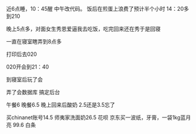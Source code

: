 <!--
author: Kapono
date: 2015-10-12
title: 2015年10月12日
tags: 日志
category: 日志
status: publish
summary: 又是逗比的一天
-->

近6点睡，10：45醒
中午改代码。
饭后在煎蛋上浪费了预计半个小时
14：20多到210

晚上5点多，对面女生秀恩爱逼我去吃饭，吃完回来还在秀于是回寝

一直在寝室瞎弄到8点多

打印后去020

020开会到21：40

到寝室后玩了会

弄了会数据库
搞定后台

午餐6
晚餐6.5
晚上回来后酸奶 2.5还是3.5忘了

买chinanet账号14.5
师夷家洗面奶26.5 花呗
京东买一波纸，牙膏，一袋1kg蓝月亮 99.6 白条
